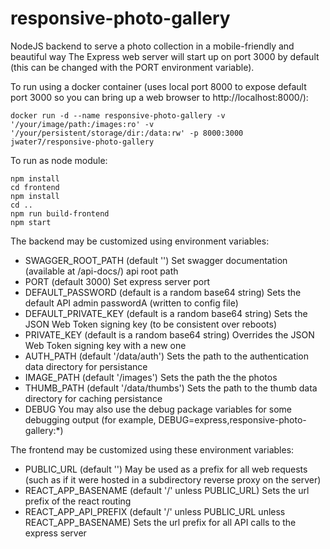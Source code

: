 # responsive-photo-gallery
NodeJS backend to serve a photo collection in a mobile-friendly and beautiful way
The Express web server will start up on port 3000 by default (this can be changed with the PORT environment variable).

To run using a docker container (uses local port 8000 to expose default port 3000 so you can bring up a web browser to http://localhost:8000/):
~~~~
docker run -d --name responsive-photo-gallery -v '/your/image/path:/images:ro' -v '/your/persistent/storage/dir:/data:rw' -p 8000:3000 jwater7/responsive-photo-gallery
~~~~

To run as node module:
~~~~
npm install
cd frontend
npm install
cd ..
npm run build-frontend
npm start
~~~~

The backend may be customized using environment variables:
* SWAGGER_ROOT_PATH (default '')
  Set swagger documentation (available at /api-docs/) api root path
* PORT (default 3000)
  Set express server port
* DEFAULT_PASSWORD (default is a random base64 string)
  Sets the default API admin passwordA (written to config file)
* DEFAULT_PRIVATE_KEY (default is a random base64 string)
  Sets the JSON Web Token signing key (to be consistent over reboots)
* PRIVATE_KEY (default is a random base64 string)
  Overrides the JSON Web Token signing key with a new one
* AUTH_PATH (default '/data/auth')
  Sets the path to the authentication data directory for persistance
* IMAGE_PATH (default '/images')
  Sets the path the the photos
* THUMB_PATH (default '/data/thumbs')
  Sets the path to the thumb data directory for caching persistance
* DEBUG
  You may also use the debug package variables for some debugging output (for example, DEBUG=express,responsive-photo-gallery:\*)

The frontend may be customized using these environment variables:
* PUBLIC_URL (default '')
  May be used as a prefix for all web requests (such as if it were hosted in a subdirectory reverse proxy on the server)
* REACT_APP_BASENAME (default '/' unless PUBLIC_URL)
  Sets the url prefix of the react routing
* REACT_APP_API_PREFIX (default '/' unless PUBLIC_URL unless REACT_APP_BASENAME)
  Sets the url prefix for all API calls to the express server

